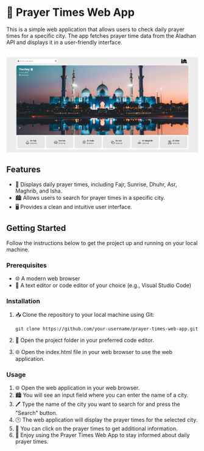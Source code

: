 # 🕌 Prayer Times Web App

This is a simple web application that allows users to check daily prayer times for a specific city. The app fetches prayer time data from the Aladhan API and displays it in a user-friendly interface.

![Prayer Times Web App](images/pic%20of%20the%20final%20project.png)

## Features

- 🌟 Displays daily prayer times, including Fajr, Sunrise, Dhuhr, Asr, Maghrib, and Isha.
- 🏙️ Allows users to search for prayer times in a specific city.
- 🖥️ Provides a clean and intuitive user interface.

## Getting Started

Follow the instructions below to get the project up and running on your local machine.

### Prerequisites

- 🌐 A modern web browser
- 📝 A text editor or code editor of your choice (e.g., Visual Studio Code)

### Installation

1. 📥 Clone the repository to your local machine using Git:

   ```shell
   git clone https://github.com/your-username/prayer-times-web-app.git
   
2. 📂 Open the project folder in your preferred code editor.
3. 🌐 Open the index.html file in your web browser to use the web application.

### Usage

1. 🌐 Open the web application in your web browser.
2. 🏙️ You will see an input field where you can enter the name of a city.
3. 🖊️ Type the name of the city you want to search for and press the "Search" button.
4. 🕒 The web application will display the prayer times for the selected city.
5. 📜 You can click on the prayer times to get additional information.
6. 🌟 Enjoy using the Prayer Times Web App to stay informed about daily prayer times.
